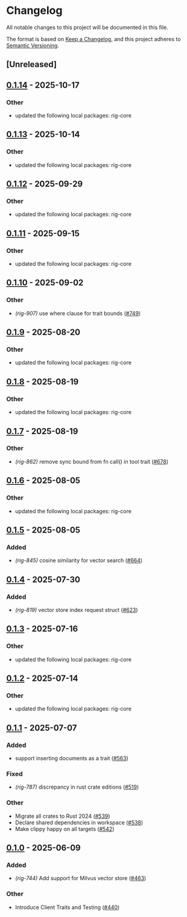 # Changelog

All notable changes to this project will be documented in this file.

The format is based on [Keep a Changelog](https://keepachangelog.com/en/1.0.0/),
and this project adheres to [Semantic Versioning](https://semver.org/spec/v2.0.0.html).

## [Unreleased]

## [0.1.14](https://github.com/ooiai/rig/compare/rig-milvus-v0.1.13...rig-milvus-v0.1.14) - 2025-10-17

### Other

- updated the following local packages: rig-core

## [0.1.13](https://github.com/0xPlaygrounds/rig/compare/rig-milvus-v0.1.12...rig-milvus-v0.1.13) - 2025-10-14

### Other

- updated the following local packages: rig-core

## [0.1.12](https://github.com/0xPlaygrounds/rig/compare/rig-milvus-v0.1.11...rig-milvus-v0.1.12) - 2025-09-29

### Other

- updated the following local packages: rig-core

## [0.1.11](https://github.com/0xPlaygrounds/rig/compare/rig-milvus-v0.1.10...rig-milvus-v0.1.11) - 2025-09-15

### Other

- updated the following local packages: rig-core

## [0.1.10](https://github.com/0xPlaygrounds/rig/compare/rig-milvus-v0.1.9...rig-milvus-v0.1.10) - 2025-09-02

### Other

- *(rig-907)* use where clause for trait bounds ([#749](https://github.com/0xPlaygrounds/rig/pull/749))

## [0.1.9](https://github.com/0xPlaygrounds/rig/compare/rig-milvus-v0.1.8...rig-milvus-v0.1.9) - 2025-08-20

### Other

- updated the following local packages: rig-core

## [0.1.8](https://github.com/0xPlaygrounds/rig/compare/rig-milvus-v0.1.7...rig-milvus-v0.1.8) - 2025-08-19

### Other

- updated the following local packages: rig-core

## [0.1.7](https://github.com/0xPlaygrounds/rig/compare/rig-milvus-v0.1.6...rig-milvus-v0.1.7) - 2025-08-19

### Other

- *(rig-862)* remove sync bound from fn call() in tool trait ([#678](https://github.com/0xPlaygrounds/rig/pull/678))

## [0.1.6](https://github.com/0xPlaygrounds/rig/compare/rig-milvus-v0.1.5...rig-milvus-v0.1.6) - 2025-08-05

### Other

- updated the following local packages: rig-core

## [0.1.5](https://github.com/0xPlaygrounds/rig/compare/rig-milvus-v0.1.4...rig-milvus-v0.1.5) - 2025-08-05

### Added

- *(rig-845)* cosine similarity for vector search ([#664](https://github.com/0xPlaygrounds/rig/pull/664))

## [0.1.4](https://github.com/0xPlaygrounds/rig/compare/rig-milvus-v0.1.3...rig-milvus-v0.1.4) - 2025-07-30

### Added

- *(rig-819)* vector store index request struct ([#623](https://github.com/0xPlaygrounds/rig/pull/623))

## [0.1.3](https://github.com/0xPlaygrounds/rig/compare/rig-milvus-v0.1.2...rig-milvus-v0.1.3) - 2025-07-16

### Other

- updated the following local packages: rig-core

## [0.1.2](https://github.com/0xPlaygrounds/rig/compare/rig-milvus-v0.1.1...rig-milvus-v0.1.2) - 2025-07-14

### Other

- updated the following local packages: rig-core

## [0.1.1](https://github.com/0xPlaygrounds/rig/compare/rig-milvus-v0.1.0...rig-milvus-v0.1.1) - 2025-07-07

### Added

- support inserting documents as a trait ([#563](https://github.com/0xPlaygrounds/rig/pull/563))

### Fixed

- *(rig-787)* discrepancy in rust crate editions ([#519](https://github.com/0xPlaygrounds/rig/pull/519))

### Other

- Migrate all crates to Rust 2024 ([#539](https://github.com/0xPlaygrounds/rig/pull/539))
- Declare shared dependencies in workspace ([#538](https://github.com/0xPlaygrounds/rig/pull/538))
- Make clippy happy on all targets ([#542](https://github.com/0xPlaygrounds/rig/pull/542))

## [0.1.0](https://github.com/0xPlaygrounds/rig/releases/tag/rig-milvus-v0.1.0) - 2025-06-09

### Added

- *(rig-744)* Add support for Milvus vector store ([#463](https://github.com/0xPlaygrounds/rig/pull/463))

### Other

- Introduce Client Traits and Testing ([#440](https://github.com/0xPlaygrounds/rig/pull/440))
